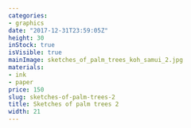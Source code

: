 ```yaml
---
categories:
- graphics
date: "2017-12-31T23:59:05Z"
height: 30
inStock: true
isVisible: true
mainImage: sketches_of_palm_trees_koh_samui_2.jpg
materials:
- ink
- paper
price: 150
slug: sketches-of-palm-trees-2
title: Sketches of palm trees 2
width: 21
---
```


